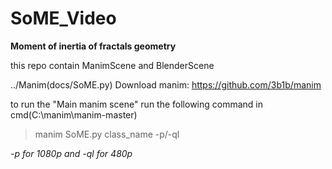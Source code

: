 # SoME_Video
**Moment of inertia of fractals geometry**

this repo contain ManimScene and BlenderScene

../Manim(docs/SoME.py)
Download manim: https://github.com/3b1b/manim

to run the "Main manim scene" run the following command in cmd(C:\manim\manim-master)
>manim SoME.py class_name -p/-ql

*-p for 1080p and -ql for 480p*
